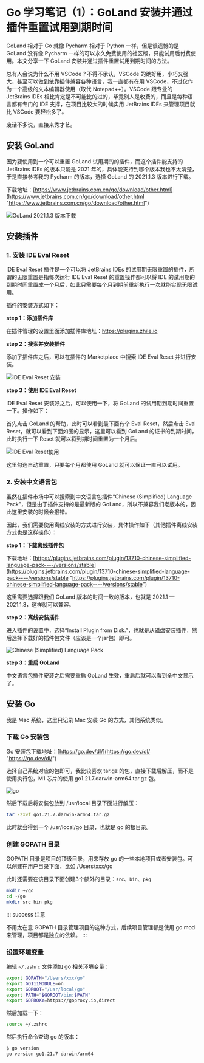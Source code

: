 # Go 学习笔记（1）：GoLand 安装并通过插件重置试用到期时间

GoLand 相对于 Go 就像 Pycharm 相对于 Python 一样，但是很遗憾的是 GoLand 没有像 Pycharm 一样的可以永久免费使用的社区版，只能试用后付费使用。本文分享一下 GoLand 安装并通过插件重置试用到期时间的方法。

总有人会说为什么不用 VSCode？不得不承认，VSCode 的确好用，小巧又强大，甚至可以做到依靠插件兼容各种语言，我一直都有在用 VSCode，不过仅作为一个高级的文本编辑器使用（取代 Notepad++）。VSCode 跟专业的 JetBrains IDEs 相比肯定是不可能比的过的，毕竟别人是收费的，而且是每种语言都有专门的 IDE 支撑，在项目比较大的时候实用 JetBrains IDEs 来管理项目就比 VSCode 要轻松多了。

废话不多说，直接来秀才艺。

## 安装 GoLand

因为要使用到一个可以重置 GoLand 试用期的的插件，而这个插件能支持的 JetBrains IDEs 的版本只能是 2021 年的，具体能支持到哪个版本我也不太清楚，于是直接参考我的 Pycharm 的版本，选择 GoLand 的 2021.1.3 版本进行下载。

下载地址：[https://www.jetbrains.com.cn/go/download/other.html](https://www.jetbrains.com.cn/go/download/other.html "https://www.jetbrains.com.cn/go/download/other.html")

![GoLand 2021.1.3 版本下载](https://cdn.jsdelivr.net/gh/Hopetree/blog-img@main/2024/01/goland-download-1.png "goland 下载")

## 安装插件

### 1. 安装 IDE Eval Reset

IDE Eval Reset 插件是一个可以将 JetBrains IDEs 的试用期无限重置的插件，所谓的无限重置是指每次运行 IDE Eval Reset 的重置操作都可以将 IDE 的试用期的到期时间重置成一个月后，如此只需要每个月到期前重新执行一次就能实现无限试用。

插件的安装方式如下：

**step 1：添加插件库**

在插件管理的设置里面添加插件库地址：https://plugins.zhile.io

**step 2：搜索并安装插件**

添加了插件库之后，可以在插件的 Marketplace 中搜索 IDE Eval Reset 并进行安装。

![IDE Eval Reset 安装](https://cdn.jsdelivr.net/gh/Hopetree/blog-img@main/2024/01/Snipaste_2024-01-23_09-44-49%20%281%29.png "1")

**step 3：使用 IDE Eval Reset**

IDE Eval Reset 安装好之后，可以使用一下，将 GoLand 的试用期到期时间重置一下。操作如下：

首先点击 GoLand 的帮助，此时可以看到最下面有个 Eval Reset，然后点击 Eval Reset，就可以看到下面如图的显示，这里可以看到 GoLand 的证书的到期时间，此时执行一下 Reset 就可以将到期时间重置为一个月后。

![IDE Eval Reset使用](https://cdn.jsdelivr.net/gh/Hopetree/blog-img@main/2024/01/Snipaste_2024-01-23_09-49-19%20%281%29.png "4")

这里勾选自动重置，只要每个月都使用 GoLand 就可以保证一直可以试用。

### 2. 安装中文语言包

虽然在插件市场中可以搜索到中文语言包插件“Chinese (Simplified) Language Pack”，但是由于插件支持的是最新版的 GoLand，所以不兼容我们老版本的，因此这里安装的时候会报错。

因此，我们需要使用离线安装的方式进行安装，具体操作如下（其他插件离线安装方式也是这样操作）：

**step 1：下载离线插件包**

下载地址：[https://plugins.jetbrains.com/plugin/13710-chinese-simplified-language-pack----/versions/stable](https://plugins.jetbrains.com/plugin/13710-chinese-simplified-language-pack----/versions/stable "https://plugins.jetbrains.com/plugin/13710-chinese-simplified-language-pack----/versions/stable")

这里需要选择跟我们 GoLand 版本的时间一致的版本，也就是 2021.1 — 2021.1.3，这样就可以兼容。

**step 2：离线安装插件**

进入插件的设置中，选择“Install Plugin from Disk.”，也就是从磁盘安装插件，然后选择下载好的插件包文件（应该是一个jar包）即可。

![Chinese (Simplified) Language Pack](https://cdn.jsdelivr.net/gh/Hopetree/blog-img@main/2024/01/Chinese%20%28Simplified%29%20Language%20Pack%20%281%29.png "d34")

**step 3：重启 GoLand**

中文语言包插件安装之后需要重启 GoLand 生效，重启后就可以看到全中文显示了。

## 安装 Go

我是 Mac 系统，这里只记录 Mac 安装 Go 的方式，其他系统类似。

### 下载 Go 安装包

Go 安装包下载地址：[https://go.dev/dl/](https://go.dev/dl/ "https://go.dev/dl/")

选择自己系统对应的包即可，我比较喜欢 tar.gz 的包，直接下载后解压，而不是使用执行包，M1 芯片的使用 go1.21.7.darwin-arm64.tar.gz 包。

![go](https://cdn.jsdelivr.net/gh/Hopetree/blog-img@main/2024/02/go1.21.7%20%281%29.png "go")

然后下载后将安装包放到 /usr/local 目录下面进行解压：

```bash
tar -zxvf go1.21.7.darwin-arm64.tar.gz
```

此时就会得到一个 /usr/local/go 目录，也就是 go 的根目录。

### 创建 GOPATH 目录

GOPATH 目录是项目的顶级目录，用来存放 go 的一些本地项目或者安装包。可以创建在用户目录下面，比如 /Users/xxx/go

此时还需要在该目录下面创建3个额外的目录：`src`、`bin`、`pkg`

```bash
mkdir ~/go
cd ~/go
mkdir src bin pkg
```

::: success 注意

不用太在意 GOPATH 目录管理项目的这种方式，后续项目管理都是使用 go mod 来管理，项目都是独立的依赖。
:::

### 设置环境变量

编辑 `~/.zshrc` 文件添加 go 相关环境变量：

```bash
export GOPATH="/Users/xxx/go"
export GO111MODULE=on
export GOROOT="/usr/local/go"
export PATH="$GOROOT/bin:$PATH"
export GOPROXY=https://goproxy.io,direct
```

然后加载一下：

```bash
source ~/.zshrc
```

然后执行命令查询 go 的版本：

```bash
$ go version
go version go1.21.7 darwin/arm64
```
